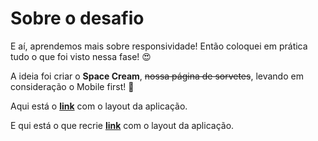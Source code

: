 # Sobre o desafio

E aí, aprendemos mais sobre responsividade!
Então coloquei em prática tudo o que foi visto nessa fase! 😍

A ideia foi criar o **Space Cream**, ~~nossa página de sorvetes~~, levando em consideração o Mobile first! 🍦

Aqui está o [**link**](https://www.figma.com/file/e1uNNV3sE7MJ6hrt8pdYQj/Stage-03---Grid-com-anima%C3%A7%C3%B5es-(Copy)?type=design&node-id=0-1&t=iH13XRGYTGf6Yd4l-0) com o layout da aplicação.

E qui está o que recrie [**link**](https://nathannievas.github.io/projeto_aula5_explorer_desafio_pt2/) com o layout da aplicação.
